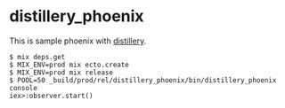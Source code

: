 # distillery_phoenix

This is sample phoenix with [distillery](https://github.com/bitwalker/distillery).

```
$ mix deps.get
$ MIX_ENV=prod mix ecto.create
$ MIX_ENV=prod mix release
$ POOL=50 _build/prod/rel/distillery_phoenix/bin/distillery_phoenix console
iex>:observer.start()
```
